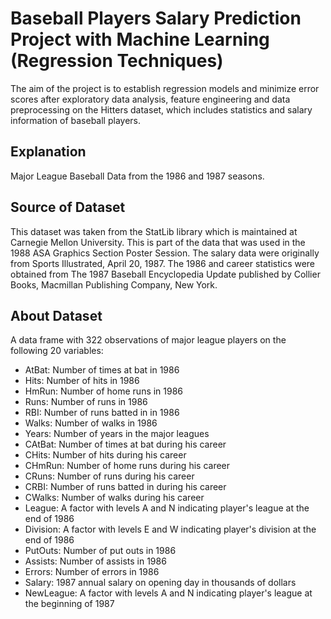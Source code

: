 # Baseball Players Salary Prediction Project with Machine Learning (Regression Techniques)

The aim of the project is to establish regression models and minimize error scores after exploratory data analysis, feature engineering and data preprocessing on the Hitters dataset, which includes statistics and salary information of baseball players.

## Explanation

Major League Baseball Data from the 1986 and 1987 seasons.

## Source of Dataset

This dataset was taken from the StatLib library which is maintained at Carnegie Mellon University. This is part of the data that was used in the 1988 ASA Graphics Section Poster Session. The salary data were originally from Sports Illustrated, April 20, 1987. The 1986 and career statistics were obtained from The 1987 Baseball Encyclopedia Update published by Collier Books, Macmillan Publishing Company, New York.

## About Dataset

A data frame with 322 observations of major league players on the following 20 variables:

- AtBat: Number of times at bat in 1986
- Hits: Number of hits in 1986
- HmRun: Number of home runs in 1986
- Runs: Number of runs in 1986
- RBI: Number of runs batted in in 1986
- Walks: Number of walks in 1986
- Years: Number of years in the major leagues
- CAtBat: Number of times at bat during his career
- CHits: Number of hits during his career
- CHmRun: Number of home runs during his career
- CRuns: Number of runs during his career
- CRBI: Number of runs batted in during his career
- CWalks: Number of walks during his career
- League: A factor with levels A and N indicating player's league at the end of 1986
- Division: A factor with levels E and W indicating player's division at the end of 1986
- PutOuts: Number of put outs in 1986
- Assists: Number of assists in 1986
- Errors: Number of errors in 1986
- Salary: 1987 annual salary on opening day in thousands of dollars
- NewLeague: A factor with levels A and N indicating player's league at the beginning of 1987 
